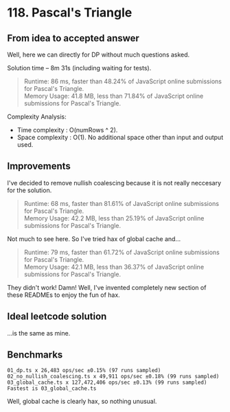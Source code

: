 # 118. Pascal's Triangle

## From idea to accepted answer

Well, here we can directly for DP without much questions asked.

Solution time – 8m 31s (including waiting for tests).

> Runtime: 86 ms, faster than 48.24% of JavaScript online submissions for Pascal's Triangle.  
> Memory Usage: 41.8 MB, less than 71.84% of JavaScript online submissions for Pascal's Triangle.

Complexity Analysis:

- Time complexity : O(numRows ^ 2).
- Space complexity : O(1). No additional space other than input and output used.

## Improvements

I've decided to remove nullish coalescing because it is not really neccesary
for the solution.

> Runtime: 68 ms, faster than 81.61% of JavaScript online submissions for Pascal's Triangle.  
> Memory Usage: 42.2 MB, less than 25.19% of JavaScript online submissions for Pascal's Triangle.

Not much to see here. So I've tried hax of global cache and...

> Runtime: 79 ms, faster than 61.72% of JavaScript online submissions for Pascal's Triangle.  
> Memory Usage: 42.1 MB, less than 36.37% of JavaScript online submissions for Pascal's Triangle.

They didn't work! Damn! Well, I've invented completely new section of these
READMEs to enjoy the fun of hax.

## Ideal leetcode solution

...is the same as mine.

## Benchmarks

```
01_dp.ts x 26,483 ops/sec ±0.15% (97 runs sampled)
02_no_nullish_coalescing.ts x 49,911 ops/sec ±0.18% (99 runs sampled)
03_global_cache.ts x 127,472,406 ops/sec ±0.13% (99 runs sampled)
Fastest is 03_global_cache.ts
```

Well, global cache is clearly hax, so nothing unusual.

